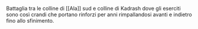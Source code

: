 Battaglia tra le colline di [[Ala]] sud e colline di Kadrash dove gli eserciti sono così crandi che portano rinforzi per anni rimpallandosi avanti e indietro fino allo sfinimento.